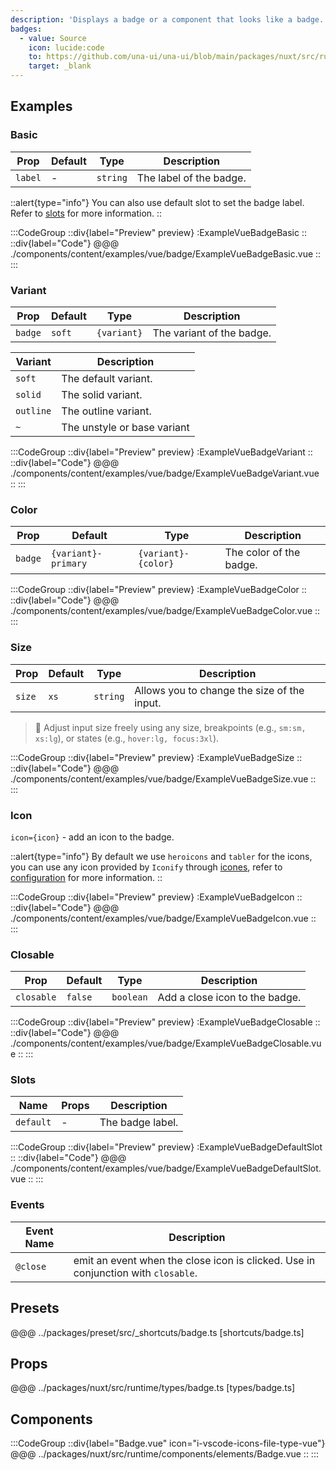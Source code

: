 ```yaml
---
description: 'Displays a badge or a component that looks like a badge.'
badges:
  - value: Source
    icon: lucide:code
    to: https://github.com/una-ui/una-ui/blob/main/packages/nuxt/src/runtime/components/elements/Badge.vue
    target: _blank
---
```


## Examples

### Basic

| Prop    | Default | Type     | Description             |
| ------- | ------- | -------- | ----------------------- |
| `label` | -       | `string` | The label of the badge. |

::alert{type="info"}
You can also use default slot to set the badge label. Refer to [slots](#slots) for more information.
::

:::CodeGroup
::div{label="Preview" preview}
  :ExampleVueBadgeBasic
::
::div{label="Code"}
@@@ ./components/content/examples/vue/badge/ExampleVueBadgeBasic.vue
::
:::

### Variant

| Prop    | Default | Type        | Description               |
| ------- | ------- | ----------- | ------------------------- |
| `badge` | `soft`  | `{variant}` | The variant of the badge. |

| Variant   | Description                 |
| --------- | --------------------------- |
| `soft`    | The default variant.        |
| `solid`   | The solid variant.          |
| `outline` | The outline variant.        |
| `~`       | The unstyle or base variant |

:::CodeGroup
::div{label="Preview" preview}
  :ExampleVueBadgeVariant
::
::div{label="Code"}
@@@ ./components/content/examples/vue/badge/ExampleVueBadgeVariant.vue
::
:::

### Color

| Prop    | Default             | Type                | Description             |
| ------- | ------------------- | ------------------- | ----------------------- |
| `badge` | `{variant}-primary` | `{variant}-{color}` | The color of the badge. |

:::CodeGroup
::div{label="Preview" preview}
  :ExampleVueBadgeColor
::
::div{label="Code"}
@@@ ./components/content/examples/vue/badge/ExampleVueBadgeColor.vue
::
:::

### Size

| Prop   | Default | Type     | Description                                 |
| ------ | ------- | -------- | ------------------------------------------- |
| `size` | `xs`    | `string` | Allows you to change the size of the input. |

> 🚀 Adjust input size freely using any size, breakpoints (e.g., `sm:sm, xs:lg`), or states (e.g., `hover:lg, focus:3xl`).

:::CodeGroup
::div{label="Preview" preview}
  :ExampleVueBadgeSize
::
::div{label="Code"}
@@@ ./components/content/examples/vue/badge/ExampleVueBadgeSize.vue
::
:::

### Icon

`icon={icon}` - add an icon to the badge.

::alert{type="info"}
By default we use `heroicons` and `tabler` for the icons, you can use any icon provided by `Iconify` through [icones](https://icones.js.org/), refer to [configuration](/#getting-started/configuration) for more information.
::

:::CodeGroup
::div{label="Preview" preview}
  :ExampleVueBadgeIcon
::
::div{label="Code"}
@@@ ./components/content/examples/vue/badge/ExampleVueBadgeIcon.vue
::
:::

### Closable

| Prop       | Default | Type      | Description                    |
| ---------- | ------- | --------- | ------------------------------ |
| `closable` | `false` | `boolean` | Add a close icon to the badge. |

:::CodeGroup
::div{label="Preview" preview}
  :ExampleVueBadgeClosable
::
::div{label="Code"}
@@@ ./components/content/examples/vue/badge/ExampleVueBadgeClosable.vue
::
:::

### Slots

| Name      | Props | Description      |
| --------- | ----- | ---------------- |
| `default` | -     | The badge label. |

:::CodeGroup
::div{label="Preview" preview}
  :ExampleVueBadgeDefaultSlot
::
::div{label="Code"}
@@@ ./components/content/examples/vue/badge/ExampleVueBadgeDefaultSlot.vue
::
:::

### Events

| Event Name | Description                                                                       |
| ---------- | --------------------------------------------------------------------------------- |
| `@close`   | emit an event when the close icon is clicked. Use in conjunction with `closable`. |

## Presets

@@@ ../packages/preset/src/_shortcuts/badge.ts [shortcuts/badge.ts]

## Props

@@@ ../packages/nuxt/src/runtime/types/badge.ts [types/badge.ts]

## Components

:::CodeGroup
::div{label="Badge.vue" icon="i-vscode-icons-file-type-vue"}
@@@ ../packages/nuxt/src/runtime/components/elements/Badge.vue
::
:::

